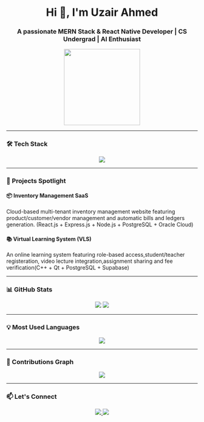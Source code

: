 <h1 align="center">Hi 👋, I'm Uzair Ahmed</h1>
<h3 align="center">A passionate MERN Stack & React Native Developer | CS Undergrad | AI Enthusiast</h3>

<p align="center">
  <img src="https://media.giphy.com/media/qgQUggAC3Pfv687qPC/giphy.gif" width="200"/>
</p>

---


### 🛠️ Tech Stack

<p align="center">
  <img src="https://skillicons.dev/icons?i=html,css,js,ts,github,react,tailwind,bootstrap,nodejs,express,mongodb,postgresql,c,cpp" />
</p>

---

### 🚀 Projects Spotlight

#### 📦 Inventory Management SaaS  
 Cloud-based multi-tenant inventory management website featuring product/customer/vendor management and automatic bills and ledgers generation. (React.js + Express.js + Node.js + PostgreSQL + Oracle Cloud)
 
 
#### 📚 Virtual Learning System (VLS)
 An online learning system featuring role-based access,student/teacher registeration, video lecture integration,assignment sharing and fee verification(C++ + Qt + PostgreSQL + Supabase)

 ---


### 📊 GitHub Stats

<p align="center">
  <img src="https://github-readme-stats.vercel.app/api?username=UzairAhmed87&show_icons=true&theme=radical" />
  <img src="https://github-readme-streak-stats.herokuapp.com/?user=UzairAhmed87&theme=radical" />
</p>

---

### 💡 Most Used Languages

<p align="center">
  <img src="https://github-readme-stats.vercel.app/api/top-langs/?username=UzairAhmed87&layout=compact&theme=radical" />
</p>

---

### 🧩 Contributions Graph

<p align="center">
  <img src="https://github-contribution-grid.vercel.app/api?username=UzairAhmed87&theme=github" />
</p>

---

### 📫 Let's Connect

<p align="center">
  <a href="https://www.linkedin.com/in/uzair-ahmed-415575298/" target="_blank">
    <img src="https://img.shields.io/badge/LinkedIn-blue?style=for-the-badge&logo=linkedin" />
  </a>
  <a href="mailto:uzairahmed1574@gmail.com">
    <img src="https://img.shields.io/badge/Gmail-red?style=for-the-badge&logo=gmail" />
  </a>
</p>
